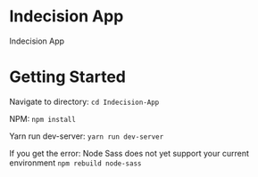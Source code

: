 # Indecision App
Indecision App

# Getting Started

Navigate to directory:
`cd Indecision-App`

NPM:
`npm install`

Yarn run dev-server:
`yarn run dev-server`

If you get the error: Node Sass does not yet support your current environment
`npm rebuild node-sass`
